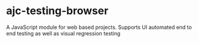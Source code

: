 # ajc-testing-browser
A JavaScript module for web based projects. Supports UI automated end to end testing as well as visual regression testing
